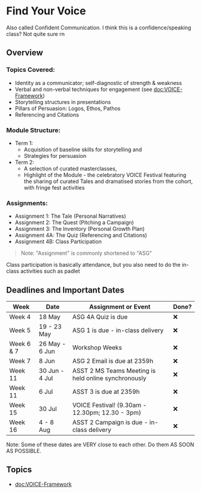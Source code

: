 # Find Your Voice

Also called Confident Communication. I think this is a confidence/speaking class? Not quite sure rn

## Overview

### Topics Covered:
- Identity as a communicator; self-diagnostic of strength & weakness
- Verbal and non-verbal techniques for engagement (see <doc:VOICE-Framework>)
- Storytelling structures in presentations
- Pillars of Persuasion: Logos, Ethos, Pathos
- Referencing and Citations

### Module Structure:
- Term 1:
    - Acquisition of baseline skills for storytelling and
    - Strategies for persuasion
- Term 2:
    - A selection of curated masterclasses,
    - Highlight of the Module - the celebratory VOICE Festival featuring the sharing of curated Tales and dramatised stories from the cohort, with fringe fest activities

### Assignments:
- Assignment 1: The Tale (Personal Narratives)
- Assignment 2: The Quest (Pitching a Campaign)
- Assignment 3: The Inventory (Personal Growth Plan)
- Assignment 4A: The Quiz (Referencing and Citations)
- Assignment 4B: Class Participation

> Note: "Assignment" is commonly shortened to "ASG"

Class participation is basically attendance, but you also need to do the in-class activities 
such as padlet

## Deadlines and Important Dates

| Week | Date | Assignment or Event | Done? |
| ---- | ---- | ---------- | ----- |
| Week 4 | 18 May | ASG 4A Quiz is due | ❌ |
| Week 5 | 19 - 23 May | ASG 1 is due - in-class delivery | ❌ |
| Week 6 & 7 | 26 May - 6 Jun | Workshop Weeks | ❌ |
| Week 7 | 8 Jun | ASG 2 Email is due at 2359h | ❌ |
| Week 11 | 30 Jun - 4 Jul | ASST 2 MS Teams Meeting is held online synchronously | ❌ |
| Week 11 | 6 Jul | ASST 3 is due at 2359h | ❌ |
| Week 15 | 30 Jul | VOICE Festival! (9.30am - 12.30pm; 12.30 - 3pm) | ❌ |
| Week 16 | 4 - 8 Aug | ASST 2 Campaign is due - in-class delivery | ❌ |

Note: Some of these dates are VERY close to each other. Do them AS SOON AS POSSIBLE.

## Topics

- <doc:VOICE-Framework>